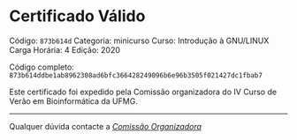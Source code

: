 # Certificado Válido

Código: `873b614d`
Categoria: minicurso
Curso: Introdução à GNU/LINUX
Carga Horária: 4
Edição: 2020


Código completo: `873b614ddbe1ab8962308ad6bfc366428249096b6e96b3505f021427dc1fbab7`


Este certificado foi expedido pela Comissão organizadora do IV Curso de Verão em Bioinformática da UFMG.

----

Qualquer dúvida contacte a [_Comissão Organizadora_](<mailto:cursobioinfoufmg@gmail.com$subject=[Certificados]>)

